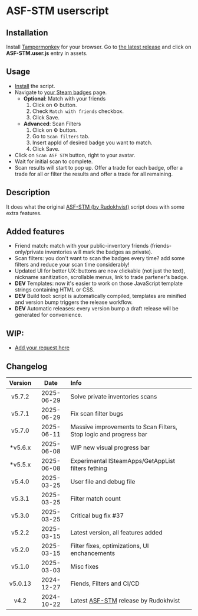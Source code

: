 # ASF-STM userscript

## Installation
Install [Tampermonkey](https://www.tampermonkey.net/) for your browser.
Go to [the latest release](https://github.com/iBreakEverything/ASF-STM-Enhancement/releases/latest) and click on **ASF-STM.user.js** entry in assets.

## Usage
* [Install](https://github.com/iBreakEverything/ASF-STM-Enhancement?tab=readme-ov-file#installation) the script.
* Navigate to [your Steam badges](https://steamcommunity.com/my/badges/) page.
  * **Optional**: Match with your friends
    1. Click on ⚙️ button.
    2. Check `Match with friends` checkbox.
    3. Click Save.
  * **Advanced**: Scan Filters
    1. Click on ⚙️ button.
    2. Go to `Scan filters` tab.
    3. Insert appId of desired badge you want to match.
    4. Click Save.
* Click on `Scan ASF STM` button, right to your avatar.
* Wait for initial scan to complete.
* Scan results will start to pop up. Offer a trade for each badge, offer a trade for all or filter the results and offer a trade for all remaining.

## Description
It does what the original [ASF-STM (by Rudokhvist)](https://github.com/Rudokhvist/ASF-STM) script does with some extra features.

## Added features
- Friend match: match with your public-inventory friends (friends-only/private inventories will mark the badges as private).
- Scan filters: you don't want to scan the badges every time? add some filters and reduce your scan time considerably!
- Updated UI for better UX: buttons are now clickable (not just the text), nickname sanitization, scrollable menus, link to trade partener's badge.
- **DEV** Templates: now it's easier to work on those JavaScript template strings containing HTML or CSS.
- **DEV** Build tool: script is automatically compiled, templates are minified and version bump triggers the release workflow.
- **DEV** Automatic releases: every version bump a draft release will be generated for convenience.

## WIP:
- [Add your request here](https://github.com/iBreakEverything/ASF-STM-Enhancement/pulls)

## Changelog
Version | Date | Info
:-: | :-: | :-
v5.7.2 | 2025-06-29 | Solve private inventories scans
v5.7.1 | 2025-06-29 | Fix scan filter bugs
v5.7.0 | 2025-06-11 | Massive improvements to Scan Filters, Stop logic and progress bar
\*v5.6.x | 2025-06-08 | WIP new visual progress bar
\*v5.5.x | 2025-06-08 | Experimental ISteamApps/GetAppList filters fething
v5.4.0 | 2025-03-25 | User file and debug file
v5.3.1 | 2025-03-25 | Filter match count
v5.3.0 | 2025-03-25 | Critical bug fix #37
v5.2.2 | 2025-03-15 | Latest version, all features added
v5.2.0 | 2025-03-15 | Filter fixes, optimizations, UI enchancements
v5.1.0 | 2025-03-03 | Misc fixes
v5.0.13 | 2024-12-27 | Fiends, Filters and CI/CD
v4.2 | 2024-10-22 | Latest [ASF-STM](https://github.com/Rudokhvist/ASF-STM) release by Rudokhvist

